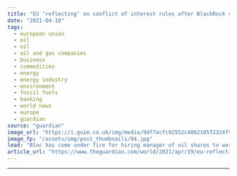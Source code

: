 ```yaml
---
title: "EU ‘reflecting’ on conflict of interest rules after BlackRock controversy"
date: "2021-04-19"
tags: 
  - european union
  - oil
  - oil
  - oil and gas companies
  - business
  - commodities
  - energy
  - energy industry
  - environment
  - fossil fuels
  - banking
  - world news
  - europe
  - guardian
source: "guardian"
image_url: "https://i.guim.co.uk/img/media/9df7acfc02552c4862105f2324f95a882c9432fe/0_174_3500_2101/master/3500.jpg?width=460&quality=85&auto=format&fit=max&s=000ccdec278a561d369c57241e4f76a9"
image_fp: "/assets/img/post_thumbnails/94.jpg"
lead: "Bloc has come under fire for hiring manager of oil shares to work on environmental controls for banksThe EU is considering introducing new conflict of interest rules after it was criticised for hiring BlackRock, a major manager of oil company and fin..."
article_url: "https://www.theguardian.com/world/2021/apr/19/eu-reflecting-conflict-of-interest-rules-blackrock-controversy"
---
```


---
